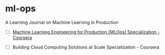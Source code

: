 # ml-ops
A Learning Journal on Machine Learning in Production  
- [ ] [Machine Learning Engineering for Production (MLOps) Specialization - Coursera](https://github.com/khoaguin/ml-ops/tree/master/ml-engineering-for-production-cousera)  
- [ ] Building Cloud Computing Solutions at Scale Specialization - Coursera  

